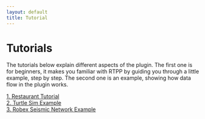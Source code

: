 ```yaml
---
layout: default
title: Tutorial
---
```

# Tutorials

The tutorials below explain different aspects of the plugin. The first one is for beginners, it makes you familiar with RTPP by guiding you through a little example, step by step. The second one is an example, showing how data flow in the plugin works.

[1. Restaurant Tutorial](tutorials/restaurant_tutorial.md)<br>
[2. Turtle Sim Example](tutorials/turtle_sim_example.md)<br>
[3. Robex Seismic Network Example](tutorials/robex_seismic_network_example.md)